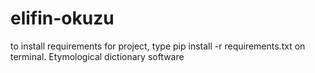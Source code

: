 # elifin-okuzu
 to install requirements for project, type pip install -r requirements.txt on terminal.
 Etymological dictionary software
